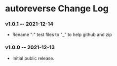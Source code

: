 # autoreverse Change Log
### v1.0.1 -- 2021-12-14
* Rename ":" test files to "_" to help github and zip
### v1.0.0 -- 2021-12-13
  * Initial public release.
